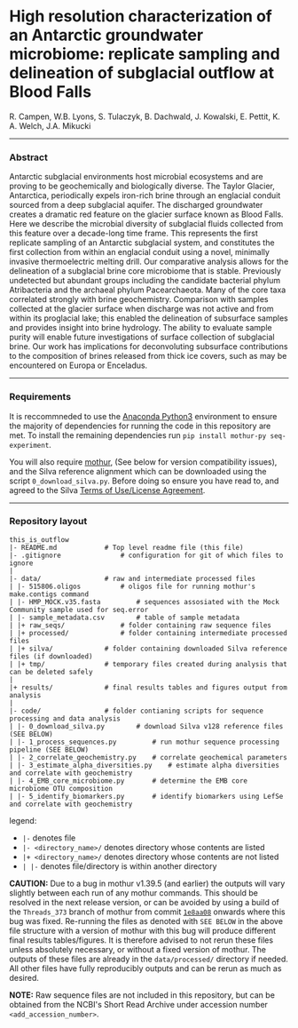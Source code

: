 # High resolution characterization of an Antarctic groundwater microbiome: replicate sampling and delineation of subglacial outflow at Blood Falls 

R. Campen, W.B. Lyons, S. Tulaczyk, B. Dachwald, J. Kowalski, E. Pettit, K. A. Welch, J.A. Mikucki

---

### Abstract

Antarctic subglacial environments host microbial ecosystems and are proving to be geochemically and biologically diverse. The Taylor Glacier, Antarctica, periodically expels iron-rich brine through an englacial conduit sourced from a deep subglacial aquifer. The discharged groundwater creates a dramatic red feature on the glacier surface known as Blood Falls. Here we describe the microbial diversity of subglacial fluids collected from this feature over a decade-long time frame. This represents the first replicate sampling of an Antarctic subglacial system, and constitutes the first collection from within an englacial conduit using a novel, minimally invasive thermoelectric melting drill. Our comparative analysis allows for the delineation of a subglacial brine core microbiome that is stable. Previously undetected but abundant groups including the candidate bacterial phylum Atribacteria and the archaeal phylum Pacearchaeota. Many of the core taxa correlated strongly with brine geochemistry. Comparison with samples collected at the glacier surface when discharge was not active and from within its proglacial lake; this enabled the delineation of subsurface samples and provides insight into brine hydrology. The ability to evaluate sample purity will enable future investigations of surface collection of subglacial brine. Our work has implications for deconvoluting subsurface contributions to the composition of brines released from thick ice covers, such as may be encountered on Europa or Enceladus.

---

### Requirements

It is reccommneded to use the [Anaconda Python3](https://www.anaconda.com/download/) environment to ensure the majority of dependencies for running the code in this repository are met. To install the remaining dependencies run `pip install mothur-py seq-experiment`.

You will also require [mothur](https://github.com/mothur/mothur), (See below for version compatibility issues), and the Silva reference alignment which can be downloaded using the script `0_download_silva.py`. Before doing so ensure you have read to, and agreed to the Silva [Terms of Use/License Agreement](https://www.arb-silva.de/silva-license-information).

---

### Repository layout

```
this_is_outflow
|- README.md   			# Top level readme file (this file)
|- .gitignore  				# configuration for git of which files to ignore
|
|- data/				# raw and intermediate processed files
| |- 515806.oligos 			# oligos file for running mothur's make.contigs command
| |- HMP_MOCK.v35.fasta 		# sequences assosiated with the Mock Community sample used for seq.error
| |- sample_metadata.csv 		# table of sample metadata
| |+ raw_seqs/				# folder containing raw sequence files
| |+ processed/				# folder containing intermediate processed files
| |+ silva/				# folder containing downloaded Silva reference files (if downloaded)
| |+ tmp/				# temporary files created during analysis that can be deleted safely
|
|+ results/				# final results tables and figures output from analysis
|
|- code/				# folder contianing scripts for sequence processing and data analysis
| |- 0_download_silva.py  		# download Silva v128 reference files (SEE BELOW)
| |- 1_process_sequences.py 		# run mothur sequence processing pipeline (SEE BELOW)
| |- 2_correlate_geochemistry.py 	# correlate geochemical parameters
| |- 3_estimate_alpha_diversities.py 	# estimate alpha diversities and correlate with geochemistry
| |- 4_EMB_core_microbiome.py 		# determine the EMB core microbiome OTU composition
| |- 5_identify_biomarkers.py 		# identify biomarkers using LefSe and correlate with geochemistry
```

legend:
* `|-` denotes file
* `|- <directory_name>/` denotes directory whose contents are listed
* `|+ <directory_name>/` denotes directory whose contents are not listed
* `| |-` denotes file/directory is within another directory


**CAUTION:** Due to a bug in mothur v1.39.5 (and earlier) the outputs will vary slightly between each run of any mothur commands. This should be resolved in the next release version, or can be avoided by using a build of the `Threads_373` branch of mothur from commit [`1e8aa08`](https://github.com/mothur/mothur/commit/1e8aa085dc33d2d874b9819fc869d6b000eb2ab7) onwards where this bug was fixed. Re-running the files as denoted with `SEE BELOW` in the above file structure with a version of mothur with this bug will produce different final results tables/figures. It is therefore advised to not rerun these files unless absolutely necessary, or without a fixed version of mothur. The outputs of these files are already in the `data/processed/` directory if needed. All other files have fully reproducibly outputs and can be rerun as much as desired.

**NOTE:** Raw sequence files are not included in this repository, but can be obtained from the NCBI's Short Read Archive under accession number `<add_accession_number>`.
